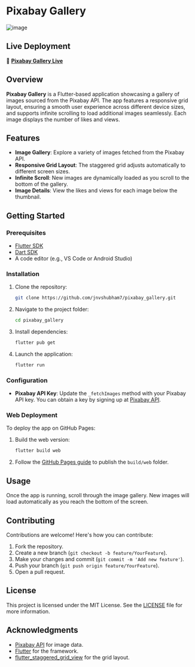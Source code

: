 

# Pixabay Gallery


![image](https://github.com/user-attachments/assets/cac73077-1984-4643-9483-06932ac2f451)



## Live Deployment

🔗 **[Pixabay Gallery Live](https://pixabaygallery.vercel.app/)**

## Overview

**Pixabay Gallery** is a Flutter-based application showcasing a gallery of images sourced from the Pixabay API. The app features a responsive grid layout, ensuring a smooth user experience across different device sizes, and supports infinite scrolling to load additional images seamlessly. Each image displays the number of likes and views.

## Features

- **Image Gallery**: Explore a variety of images fetched from the Pixabay API.
- **Responsive Grid Layout**: The staggered grid adjusts automatically to different screen sizes.
- **Infinite Scroll**: New images are dynamically loaded as you scroll to the bottom of the gallery.
- **Image Details**: View the likes and views for each image below the thumbnail.

## Getting Started

### Prerequisites

- [Flutter SDK](https://flutter.dev/docs/get-started/install)
- [Dart SDK](https://dart.dev/get-dart)
- A code editor (e.g., VS Code or Android Studio)

### Installation

1. Clone the repository:

   ```bash
   git clone https://github.com/jnvshubham7/pixabay_gallery.git
   ```

2. Navigate to the project folder:

   ```bash
   cd pixabay_gallery
   ```

3. Install dependencies:

   ```bash
   flutter pub get
   ```

4. Launch the application:

   ```bash
   flutter run
   ```

### Configuration

- **Pixabay API Key**: Update the `_fetchImages` method with your Pixabay API key. You can obtain a key by signing up at [Pixabay API](https://pixabay.com/api/docs/).

### Web Deployment

To deploy the app on GitHub Pages:

1. Build the web version:

   ```bash
   flutter build web
   ```

2. Follow the [GitHub Pages guide](https://docs.github.com/en/pages) to publish the `build/web` folder.

## Usage

Once the app is running, scroll through the image gallery. New images will load automatically as you reach the bottom of the screen.

## Contributing

Contributions are welcome! Here's how you can contribute:

1. Fork the repository.
2. Create a new branch (`git checkout -b feature/YourFeature`).
3. Make your changes and commit (`git commit -m 'Add new feature'`).
4. Push your branch (`git push origin feature/YourFeature`).
5. Open a pull request.

## License

This project is licensed under the MIT License. See the [LICENSE](LICENSE) file for more information.

## Acknowledgments

- [Pixabay API](https://pixabay.com/api/docs/) for image data.
- [Flutter](https://flutter.dev/) for the framework.
- [flutter_staggered_grid_view](https://pub.dev/packages/flutter_staggered_grid_view) for the grid layout.
